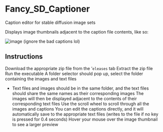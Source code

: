 # Fancy_SD_Captioner
Caption editor for stable diffusion image sets

Displays image thumbnails adjacent to the caption file contents, like so:

![image](https://user-images.githubusercontent.com/50182007/235344356-1bd0800a-3f7e-4179-bc78-63d9af1330a9.png)
(ignore the bad captions lol)

## Instructions

Download the appropriate zip file from the '`eleases` tab
Extract the zip file
Run the executable
A folder selector should pop up, select the folder containing the images and text files
- Text files and images should be in the same folder, and the text files should share the same names as their corresponding images
The images will then be displayed adjacent to the contents of their corresponding text files
Use the scroll wheel to scroll through all the images and captions
You can edit the captions directly, and it will automatically save to the appropriate text files (writes to the file if no key is pressed for 0.4 seconds)
Hover your mouse over the image thumbnail to see a larger preview
